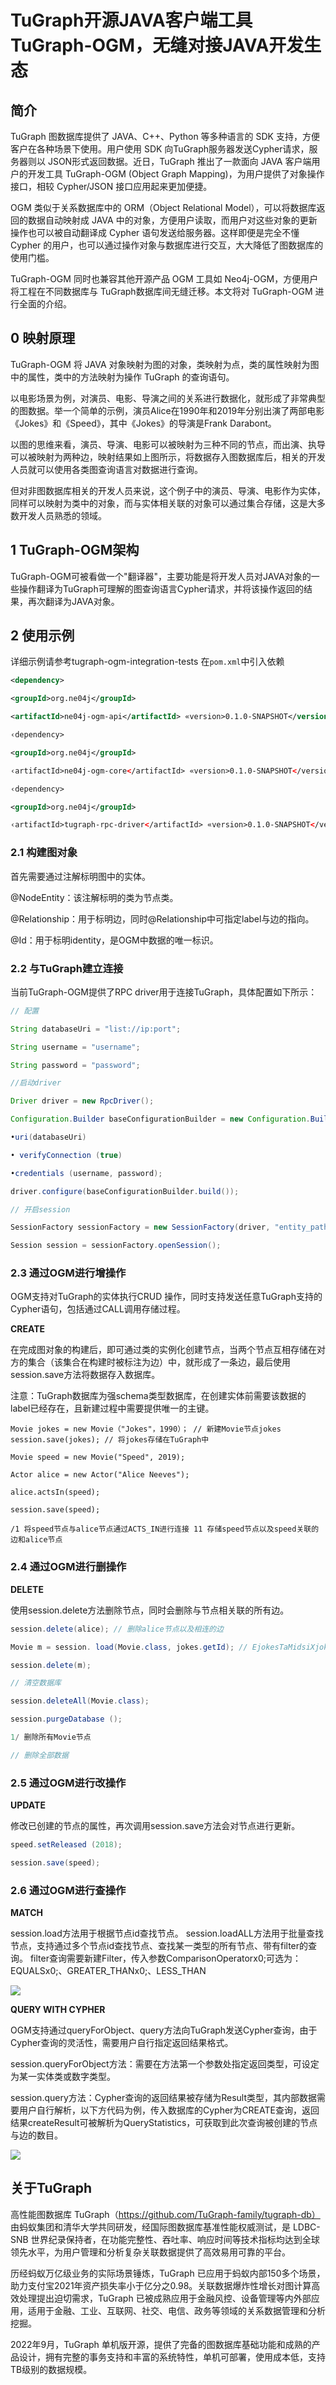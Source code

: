 # TuGraph开源JAVA客户端工具TuGraph-OGM，无缝对接JAVA开发生态

## 简介

TuGraph 图数据库提供了 JAVA、C++、Python 等多种语言的 SDK 支持，方便客户在各种场景下使用。用户使用 SDK 向TuGraph服务器发送Cypher请求，服务器则以 JSON形式返回数据。近日，TuGraph 推出了一款面向 JAVA 客户端用户的开发工具 TuGraph-OGM (Object Graph Mapping)，为用户提供了对象操作接口，相较 Cypher/JSON 接口应用起来更加便捷。

OGM 类似于关系数据库中的 ORM（Object Relational Model），可以将数据库返回的数据自动映射成 JAVA 中的对象，方便用户读取，而用户对这些对象的更新操作也可以被自动翻译成 Cypher 语句发送给服务器。这样即便是完全不懂 Cypher 的用户，也可以通过操作对象与数据库进行交互，大大降低了图数据库的使用门槛。

TuGraph-OGM 同时也兼容其他开源产品 OGM 工具如 Neo4j-OGM，方便用户将工程在不同数据库与 TuGraph数据库间无缝迁移。本文将对 TuGraph-OGM 进行全面的介绍。

## 0 映射原理

TuGraph-OGM 将 JAVA 对象映射为图的对象，类映射为点，类的属性映射为图中的属性，类中的方法映射为操作 TuGraph 的查询语句。



以电影场景为例，对演员、电影、导演之间的关系进行数据化，就形成了非常典型的图数据。举一个简单的示例，演员Alice在1990年和2019年分别出演了两部电影《Jokes》和《Speed》，其中《Jokes》的导演是Frank Darabont。

以图的思维来看，演员、导演、电影可以被映射为三种不同的节点，而出演、执导可以被映射为两种边，映射结果如上图所示，将数据存入图数据库后，相关的开发人员就可以使用各类图查询语言对数据进行查询。

但对非图数据库相关的开发人员来说，这个例子中的演员、导演、电影作为实体，同样可以映射为类中的对象，而与实体相关联的对象可以通过集合存储，这是大多数开发人员熟悉的领域。



## 1 TuGraph-OGM架构

TuGraph-OGM可被看做一个"翻译器"，主要功能是将开发人员对JAVA对象的一些操作翻译为TuGraph可理解的图查询语言Cypher请求，并将该操作返回的结果，再次翻译为JAVA对象。



## 2 使用示例

详细示例请参考tugraph-ogm-integration-tests 在`pom.xml`中引入依赖

```xml
<dependency>

<groupId>org.ne04j</groupId>

<artifactId>ne04j-ogm-api</artifactId> «version>0.1.0-SNAPSHOT</version> </ dependency>

‹dependency>

<groupId>org.ne04j</groupId>

‹artifactId>ne04j-ogm-core</artifactId> «version>0.1.0-SNAPSHOT</version> </ dependency>

‹dependency>

<groupId>org.ne04j</groupId>

‹artifactId>tugraph-rpc-driver</artifactId> «version>0.1.0-SNAPSHOT</version> </ dependency>
```



### **2.1 构建图对象**

首先需要通过注解标明图中的实体。

@NodeEntity：该注解标明的类为节点类。

@Relationship：用于标明边，同时@Relationship中可指定label与边的指向。

@Id：用于标明identity，是OGM中数据的唯一标识。



### **2.2 与TuGraph建立连接**

当前TuGraph-OGM提供了RPC driver用于连接TuGraph，具体配置如下所示：

```java
// 配置

String databaseUri = "list://ip:port";

String username = "username";

String password = "password";

//启动driver

Driver driver = new RpcDriver();

Configuration.Builder baseConfigurationBuilder = new Configuration.Builder()

•uri(databaseUri)

• verifyConnection (true)

•credentials (username, password);

driver.configure(baseConfigurationBuilder.build());

// 开启session

SessionFactory sessionFactory = new SessionFactory(driver, "entity_path");

Session session = sessionFactory.openSession();
```



### **2.3 通过OGM进行增操作**

OGM支持对TuGraph的实体执行CRUD 操作，同时支持发送任意TuGraph支持的Cypher语句，包括通过CALL调用存储过程。

**CREATE**

在完成图对象的构建后，即可通过类的实例化创建节点，当两个节点互相存储在对方的集合（该集合在构建时被标注为边）中，就形成了一条边，最后使用session.save方法将数据存入数据库。

注意：TuGraph数据库为强schema类型数据库，在创建实体前需要该数据的label已经存在，且新建过程中需要提供唯一的主键。

```
Movie jokes = new Movie（"Jokes"，1990）； // 新建Movie节点jokes session.save(jokes); // 将jokes存储在TuGraph中

Movie speed = new Movie("Speed", 2019);

Actor alice = new Actor("Alice Neeves");

alice.actsIn(speed);

session.save(speed);

/1 将speed节点与alice节点通过ACTS_IN进行连接 11 存储speed节点以及speed关联的边和alice节点
```

### **2.4 通过OGM进行删操作**

**DELETE**

使用session.delete方法删除节点，同时会删除与节点相关联的所有边。

```java
session.delete(alice); // 删除alice节点以及相连的边

Movie m = session. load(Movie.class, jokes.getId); // EjokesTaMidsiXjokes# 点

session.delete(m);

// 清空数据库

session.deleteAll(Movie.class);

session.purgeDatabase ();

1/ 删除所有Movie节点

// 删除全部数据
```



### **2.5 通过OGM进行改操作**

**UPDATE**

修改已创建的节点的属性，再次调用session.save方法会对节点进行更新。

```java
speed.setReleased (2018);

session.save(speed);
```



### **2.6 通过OGM进行查操作**

**MATCH**

session.load方法用于根据节点id查找节点。 session.loadALL方法用于批量查找节点，支持通过多个节点id查找节点、查找某一类型的所有节点、带有filter的查询。 filter查询需要新建Filter，传入参数ComparisonOperatorx0;可选为：EQUALSx0;、GREATER\_THANx0;、LESS\_THAN

![](https://mdn.alipayobjects.com/huamei_qcdryc/afts/img/A*J3Z1TrA0BncAAAAAAAAAAAAADgOBAQ/original)

**QUERY WITH CYPHER**

OGM支持通过queryForObject、query方法向TuGraph发送Cypher查询，由于Cypher查询的灵活性，需要用户自行指定返回结果格式。

session.queryForObject方法：需要在方法第一个参数处指定返回类型，可设定为某一实体类或数字类型。

session.query方法：Cypher查询的返回结果被存储为Result类型，其内部数据需要用户自行解析，以下方代码为例，传入数据库的Cypher为CREATE查询，返回结果createResult可被解析为QueryStatistics，可获取到此次查询被创建的节点与边的数目。

![](https://mdn.alipayobjects.com/huamei_qcdryc/afts/img/A*lkxXS660eEgAAAAAAAAAAAAADgOBAQ/original)

## 关于TuGraph

高性能图数据库 TuGraph（https://github.com/TuGraph-family/tugraph-db） 由蚂蚁集团和清华大学共同研发，经国际图数据库基准性能权威测试，是 LDBC-SNB 世界纪录保持者，在功能完整性、吞吐率、响应时间等技术指标均达到全球领先水平，为用户管理和分析复杂关联数据提供了高效易用可靠的平台。

历经蚂蚁万亿级业务的实际场景锤炼，TuGraph 已应用于蚂蚁内部150多个场景，助力支付宝2021年资产损失率小于亿分之0.98。关联数据爆炸性增长对图计算高效处理提出迫切需求，TuGraph 已被成熟应用于金融风控、设备管理等内外部应用，适用于金融、工业、互联网、社交、电信、政务等领域的关系数据管理和分析挖掘。

2022年9月，TuGraph 单机版开源，提供了完备的图数据库基础功能和成熟的产品设计，拥有完整的事务支持和丰富的系统特性，单机可部署，使用成本低，支持TB级别的数据规模。